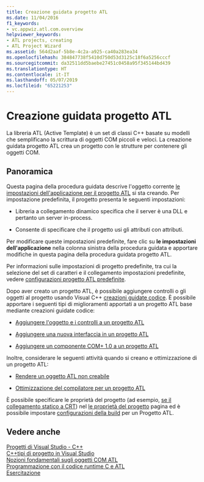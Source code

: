 ```yaml
---
title: Creazione guidata progetto ATL
ms.date: 11/04/2016
f1_keywords:
- vc.appwiz.atl.com.overview
helpviewer_keywords:
- ATL projects, creating
- ATL Project Wizard
ms.assetid: 564d2aaf-5b8e-4c2a-a925-ca40a283ea34
ms.openlocfilehash: 384847738f5410d750d53d3125c18f6a5256cccf
ms.sourcegitcommit: da32511dd5baebe27451c0458a95f345144bd439
ms.translationtype: HT
ms.contentlocale: it-IT
ms.lasthandoff: 05/07/2019
ms.locfileid: "65221253"
---
```

# <a name="atl-project-wizard"></a>Creazione guidata progetto ATL

La libreria ATL (Active Template) è un set di classi C++ basate su modelli che semplificano la scrittura di oggetti COM piccoli e veloci. La creazione guidata progetto ATL crea un progetto con le strutture per contenere gli oggetti COM.

## <a name="overview"></a>Panoramica

Questa pagina della procedura guidata descrive l'oggetto corrente [le impostazioni dell'applicazione per il progetto ATL](../../atl/reference/application-settings-atl-project-wizard.md) si sta creando. Per impostazione predefinita, il progetto presenta le seguenti impostazioni:

- Libreria a collegamento dinamico specifica che il server è una DLL e pertanto un server in-process.

- Consente di specificare che il progetto usi gli attributi con attributi.

Per modificare queste impostazioni predefinite, fare clic su **le impostazioni dell'applicazione** nella colonna sinistra della procedura guidata e apportare modifiche in questa pagina della procedura guidata progetto ATL.

Per informazioni sulle impostazioni di progetto predefinite, tra cui la selezione del set di caratteri e il collegamento impostazioni predefinite, vedere [configurazioni progetto ATL predefinite](../../atl/reference/default-atl-project-configurations.md).

Dopo aver creato un progetto ATL, è possibile aggiungere controlli o gli oggetti al progetto usando Visual C++ [creazioni guidate codice](../../ide/adding-functionality-with-code-wizards-cpp.md). È possibile apportare i seguenti tipi di miglioramenti apportati a un progetto ATL base mediante creazioni guidate codice:

- [Aggiungere l'oggetto e i controlli a un progetto ATL](../../atl/reference/adding-objects-and-controls-to-an-atl-project.md)

- [Aggiungere una nuova interfaccia in un progetto ATL](../../atl/reference/adding-a-new-interface-in-an-atl-project.md)

- [Aggiungere un componente COM+ 1.0 a un progetto ATL](../../atl/reference/adding-an-atl-com-plus-1-0-component.md)

Inoltre, considerare le seguenti attività quando si creano e ottimizzazione di un progetto ATL:

- [Rendere un oggetto ATL non creabile](../../atl/reference/making-an-atl-object-noncreatable.md)

- [Ottimizzazione del compilatore per un progetto ATL](../../atl/reference/specifying-compiler-optimization-for-an-atl-project.md)

È possibile specificare le proprietà del progetto (ad esempio, [se il collegamento statico a CRT](../../atl/programming-with-atl-and-c-run-time-code.md)) nel [le proprietà del progetto](../../build/reference/general-property-page-project.md) pagina ed è possibile impostare [configurazioni della build](/visualstudio/ide/understanding-build-configurations) per un Progetto ATL.

## <a name="see-also"></a>Vedere anche

[Progetti di Visual Studio - C++](../../build/creating-and-managing-visual-cpp-projects.md)<br/>
[C++tipi di progetto in Visual Studio](../../build/reference/visual-cpp-project-types.md)<br/>
[Nozioni fondamentali sugli oggetti COM ATL](../../atl/fundamentals-of-atl-com-objects.md)<br/>
[Programmazione con il codice runtime C e ATL](../../atl/programming-with-atl-and-c-run-time-code.md)<br/>
[Esercitazione](../../atl/active-template-library-atl-tutorial.md)
